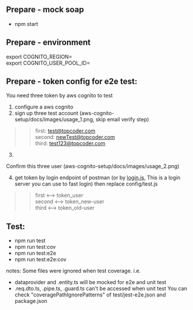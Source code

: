 
## Prepare - mock soap
- npm start

## Prepare - environment
export COGNITO_REGION=  
export COGNITO_USER_POOL_ID=  


## Prepare - token config for e2e test:
You need three token by aws cognito to test
1. configure a aws cognito
2. sign up three test account (aws-cognito-setup/docs/images/usage_1.png, skip email verify step)  
>>  first:    test@topcoder.com    
  second:   newTest@topcoder.com  
  third:    test123@topcoder.com  
3. 
Confirm this three user (aws-cognito-setup/docs/images/usage_2.png)

4. get token by login endpoint of postman (or by [login.js](aws-cognito-setup/docs/login.js), This is a login server you can use to fast login) 
then replace config/test.js
>>  first     <-->  token_user  
  second    <-->  token_new-user  
  third     <-->  token_old-user  

## Test:
- npm run test
- npm run test:cov
- npm run test:e2e
- npm run test:e2e:cov

notes: 
Some files were ignored when test coverage. i.e.
- dataprovider and .entity.ts will be mocked for e2e and unit test
- .req.dto.ts, .pipe.ts, .guard.ts can't be accessed when unit test
You can check "coveragePathIgnorePatterns" of test/jest-e2e.json and package.json

